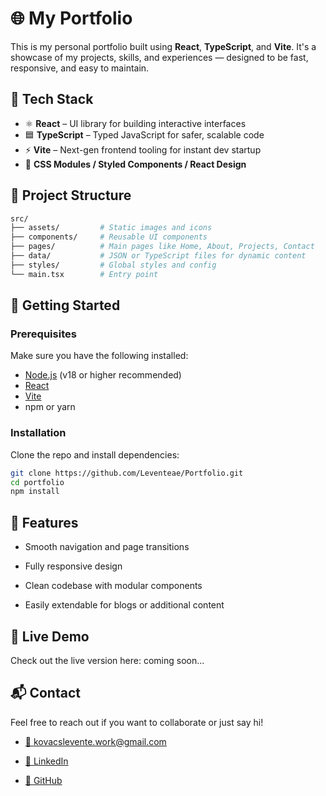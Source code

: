 # 🌐 My Portfolio

This is my personal portfolio built using **React**, **TypeScript**, and **Vite**. It's a showcase of my projects, skills, and experiences — designed to be fast, responsive, and easy to maintain.

## 🔧 Tech Stack

- ⚛️ **React** – UI library for building interactive interfaces
- 🟦 **TypeScript** – Typed JavaScript for safer, scalable code
- ⚡ **Vite** – Next-gen frontend tooling for instant dev startup
- 🎨 **CSS Modules / Styled Components / React Design**

## 📁 Project Structure
```bash
src/
├── assets/         # Static images and icons
├── components/     # Reusable UI components
├── pages/          # Main pages like Home, About, Projects, Contact
├── data/           # JSON or TypeScript files for dynamic content
├── styles/         # Global styles and config
└── main.tsx        # Entry point
```

## 🚀 Getting Started

### Prerequisites

Make sure you have the following installed:

- [Node.js](https://nodejs.org/) (v18 or higher recommended)
- [React](https://react.dev/)
- [Vite](https://vite.dev/)
- npm or yarn

### Installation

Clone the repo and install dependencies:

```bash
git clone https://github.com/Leventeae/Portfolio.git
cd portfolio
npm install
```
## 🌟 Features
- Smooth navigation and page transitions

- Fully responsive design

- Clean codebase with modular components

- Easily extendable for blogs or additional content

## 📸 Live Demo
Check out the live version here: coming soon...

## 📬 Contact
Feel free to reach out if you want to collaborate or just say hi!

- [📧 kovacslevente.work@gmail.com](https://mail.google.com/mail/?view=cm&fs=1&to=kovacslevente.work@gmail.com)

- [🔗 LinkedIn](https://www.linkedin.com/in/levente-kov%C3%A1cs-a86897358?utm_source=share&utm_campaign=share_via&utm_content=profile)

- [🐙 GitHub](https://github.com/Leventeae)

